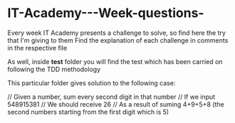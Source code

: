 # IT-Academy---Week-questions-
Every week IT Academy presents a challenge to solve, so find here the try that I'm giving to them
Find the explanation of each challenge in comments in the respective file

As well, inside __test__ folder you will find the test which has been carried on following the TDD methodology

This particular folder gives solution to the following case:

// Given a number, sum every second digit in that number
// If we input 548915381
// We should receive 26
// As a result of suming 4+9+5+8 (the second numbers starting from the first digit which is 5)